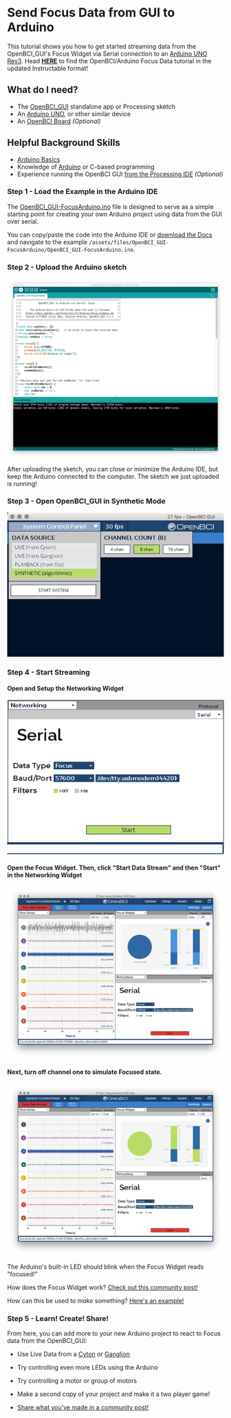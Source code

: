 # Send Focus Data from GUI to Arduino

This tutorial shows you how to get started streaming data from the OpenBCI_GUI's Focus Widget via Serial connection to an [Arduino UNO Rev3](https://store.arduino.cc/usa/arduino-uno-rev3).
Head [**HERE**](https://www.instructables.com/id/Send-Focus-Data-From-OpenBCI-GUI-to-Arduino/) to find the OpenBCI/Arduino Focus Data tutorial in the updated Instructable format!

## What do I need?
- The [OpenBCI_GUI](https://github.com/OpenBCI/OpenBCI_GUI/releases/latest) standalone app or Processing sketch
- An [Arduino UNO](https://store.arduino.cc/usa/arduino-uno-rev3), or other similar device
- An [OpenBCI Board](https://shop.openbci.com/collections/frontpage) *(Optional)*


## Helpful Background Skills

* [Arduino Basics](https://www.arduino.cc/en/Guide/HomePage)
* Knowledge of [Arduino](https://www.arduino.cc/reference/en/) or C-based programming
* Experience running the OpenBCI GUI [from the Processing IDE](https://docs.openbci.com/OpenBCI%20Software/01-OpenBCI_GUI#the-openbci-gui-running-the-openbci-gui-from-the-processing-ide) *(Optional)*


### Step 1 - Load the Example in the Arduino IDE

The [OpenBCI_GUI-FocusArduino.ino](https://github.com/OpenBCI/Docs/blob/master/assets/files/OpenBCI_GUI-FocusArduino/OpenBCI_GUI-FocusArduino.ino) file is designed to serve as a simple starting point for creating your own Arduino project using data from the GUI over serial. 

You can copy/paste the code into the Arduino IDE or [download the Docs](https://github.com/OpenBCI/Docs/archive/master.zip) and navigate to the example `/assets/files/OpenBCI_GUI-FocusArduino/OpenBCI_GUI-FocusArduino.ino`.


### Step 2 - Upload the Arduino sketch

![Upload Arduino Sketch](../assets/images/gui_arduino_uploadArduinoSketchIDE.png)

After uploading the sketch, you can close or minimize the Arduino IDE, but keep the Arduino connected to the computer. The sketch we just uploaded is running!

### Step 3 - Open OpenBCI_GUI in Synthetic Mode
![Open GUI Synthetic Mode](../assets/images/gui_arduino_selectSyntheticMode.png)


### Step 4 - Start Streaming

#### Open and Setup the Networking Widget
![Setup Networking Widget](../assets/images/gui_arduino_setupNetworkingWidgetSerial.png)

#### Open the Focus Widget. Then, click "Start Data Stream" and then "Start" in the Networking Widget

![OpenBCI Serial Not Focused](../assets/images/gui_arduino_serial_notFocused.png)

#### Next, turn off channel one to simulate Focused state.

![OpenBCI Serial Focused](../assets/images/gui_arduino_serial_Focused.png)

The Arduino's built-in LED should blink when the Focus Widget reads "focused!"

How does the Focus Widget work? [Check out this community post!](https://openbci.com/community/focus-visualization-widget/)

How can this be used to *make* something? [Here's an example!](https://openbci.com/community/using-openbci-guis-focus-widget-to-harness-alpha-and-beta-waves/)

### Step 5 - Learn! Create! Share!

From here, you can add more to your new Arduino project to react to Focus data from the OpenBCI_GUI:

  - Use Live Data from a [Cyton](https://shop.openbci.com/collections/frontpage/products/cyton-biosensing-board-8-channel?variant=38958638542) or [Ganglion](https://shop.openbci.com/collections/frontpage/products/pre-order-ganglion-board?variant=13461804483)

 - Try controlling even more LEDs using the Arduino

 - Try controlling a motor or group of motors

 - Make a second copy of your project and make it a two player game!

 - [Share what you've made in a community post!](https://openbci.com/community/)

